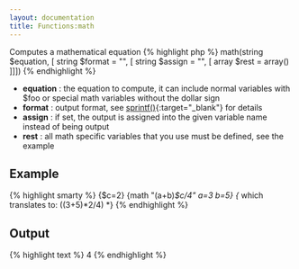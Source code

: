 ```yaml
---
layout: documentation
title: Functions:math
---
```


Computes a mathematical equation
{% highlight php %}
math(string $equation, [ string $format = "", [ string $assign = "", [ array $rest = array() ]]])
{% endhighlight %}

* **equation** : the equation to compute, it can include normal variables with $foo or special math variables without the dollar sign
* **format** : output format, see [sprintf()](http://php.net/sprintf){:target="_blank"} for details
* **assign** : if set, the output is assigned into the given variable name instead of being output
* **rest** : all math specific variables that you use must be defined, see the example

## Example
{% highlight smarty %}
{$c=2}
{math "(a+b)*$c/4" a=3 b=5} {* which translates to: ((3+5)*2/4) *}
{% endhighlight %}

## Output
{% highlight text %}
4
{% endhighlight %}